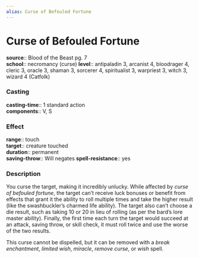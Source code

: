 ```yaml
---
alias: Curse of Befouled Fortune
---
```


# Curse of Befouled Fortune 

**source**:: Blood of the Beast pg. 7  
**school**:: necromancy (curse)
**level**:: antipaladin 3, arcanist 4, bloodrager 4, cleric 3, oracle 3, shaman 3, sorcerer 4, spiritualist 3, warpriest 3, witch 3, wizard 4 (Catfolk)

### Casting 

**casting-time**:: 1 standard action  
**components**:: V, S

### Effect 

**range**:: touch  
**target**:: creature touched  
**duration**:: permanent  
**saving-throw**:: Will negates
**spell-resistance**:: yes

### Description 

You curse the target, making it incredibly unlucky. While affected by *curse of befouled fortune*, the target can’t receive luck bonuses or benefit from effects that grant it the ability to roll multiple times and take the higher result (like the swashbuckler’s charmed life ability). The target also can’t choose a die result, such as taking 10 or 20 in lieu of rolling (as per the bard’s lore master ability). Finally, the first time each turn the target would succeed at an attack, saving throw, or skill check, it must roll twice and use the worse of the two results.  
  
This curse cannot be dispelled, but it can be removed with a *break enchantment*, *limited wish*, *miracle*, *remove curse*, or *wish* spell.
